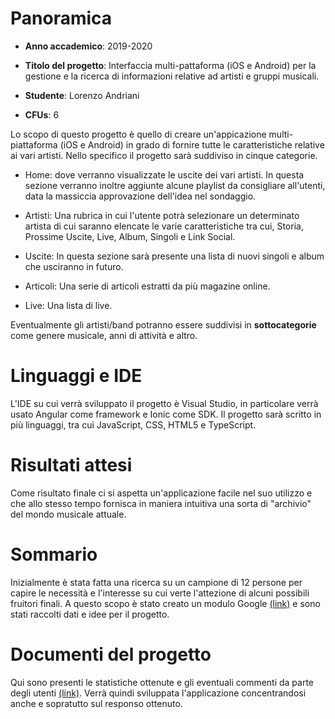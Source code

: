# Panoramica

- **Anno accademico**: 2019-2020

- **Titolo del progetto**: Interfaccia multi-pattaforma (iOS e Android) per la gestione e la ricerca di informazioni relative ad artisti e gruppi musicali.

- **Studente**: Lorenzo Andriani

- **CFUs**: 6

Lo scopo di questo progetto è quello di creare un'appicazione multi-piattaforma (iOS e Android) in grado di fornire tutte le caratteristiche relative ai vari artisti. Nello specifico il progetto sarà suddiviso in cinque categorie. 

- Home: dove verranno visualizzate le uscite dei vari artisti. In questa sezione verranno inoltre aggiunte alcune playlist da consigliare all'utenti, data la massiccia approvazione dell'idea nel sondaggio.

- Artisti: Una rubrica in cui l'utente potrà selezionare un determinato artista di cui saranno elencate le varie caratteristiche tra cui, Storia, Prossime Uscite, Live, Album, Singoli e Link Social.

- Uscite: In questa sezione sarà presente una lista di nuovi singoli e album che usciranno in futuro.

- Articoli: Una serie di articoli estratti da più magazine online.

- Live: Una lista di live.

Eventualmente gli artisti/band potranno essere suddivisi in **sottocategorie** come genere musicale, anni di attività e altro.

# Linguaggi e IDE

L'IDE su cui verrà sviluppato il progetto è Visual Studio, in particolare verrà usato Angular come framework e Ionic come SDK. Il progetto sarà scritto in più linguaggi, tra cui JavaScript, CSS, HTML5 e TypeScript.


# Risultati attesi

Come risultato finale ci si aspetta un'applicazione facile nel suo utilizzo e che allo stesso tempo fornisca in maniera intuitiva una sorta di "archivio" del mondo musicale attuale. 

# Sommario
  
 Inizialmente è stata fatta una ricerca su un campione di 12 persone per capire le necessità e l'interesse su cui verte l'attezione di alcuni possibili fruitori finali. A questo scopo è stato creato un modulo Google [(link)](https://forms.gle/14nzKjwpztQkoJcHA) e sono stati raccolti dati e idee per il progetto. 

# Documenti del progetto
  
Qui sono presenti le statistiche ottenute e gli eventuali commenti da parte degli utenti [(link)](https://github.com/LorenzoAndriani/progettoHCI/tree/master/Statistiche). Verrà quindi sviluppata l'applicazione concentrandosi anche e sopratutto sul responso ottenuto.
